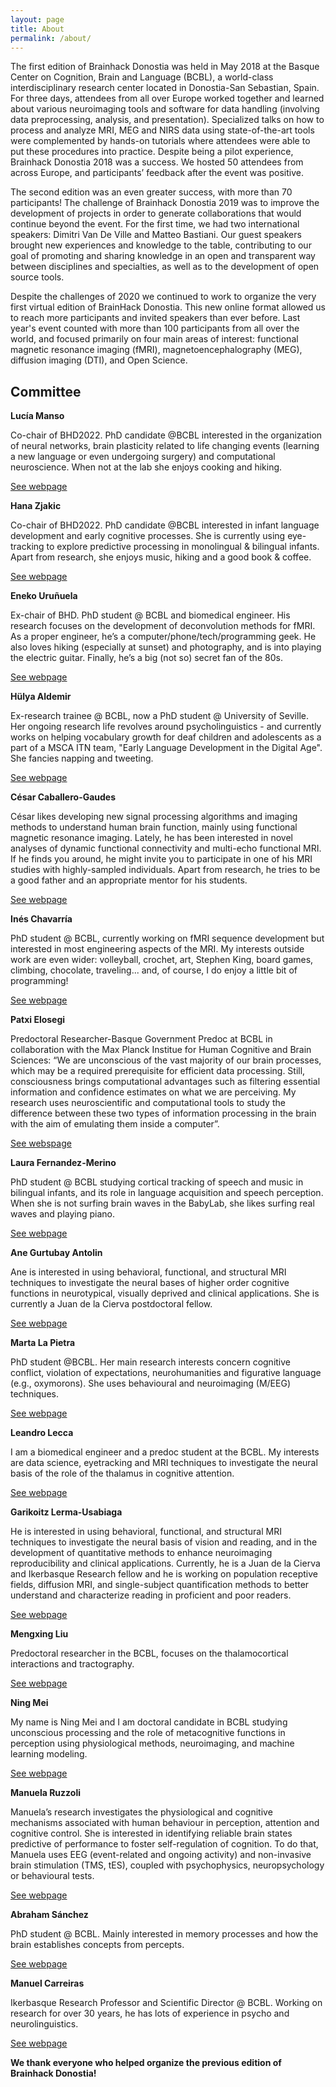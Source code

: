 ```yaml
---
layout: page
title: About
permalink: /about/
---
```


The first edition of Brainhack Donostia was held in May 2018 at the Basque Center on Cognition, Brain and Language (BCBL), a world-class interdisciplinary research center located in Donostia-San Sebastian, Spain. For three days, attendees from all over Europe worked together and learned about various neuroimaging tools and software for data handling (involving data preprocessing, analysis, and presentation). Specialized talks on how to process and analyze MRI, MEG and NIRS data using state-of-the-art tools were complemented by hands-on tutorials where attendees were able to put these procedures into practice. Despite being a pilot experience, Brainhack Donostia 2018 was a success. We hosted 50 attendees from across Europe, and participants’ feedback after the event was positive.

The second edition was an even greater success, with more than 70 participants! The challenge of Brainhack Donostia 2019 was to improve the development of projects in order to generate collaborations that would continue beyond the event. For the first time, we had two international speakers: Dimitri Van De Ville and Matteo Bastiani. Our guest speakers brought new experiences and knowledge to the table, contributing to our goal of promoting and sharing knowledge in an open and transparent way between disciplines and specialties, as well as to the development of open source tools.

Despite the challenges of 2020 we continued to work to organize the very first virtual edition of BrainHack Donostia. This new online format allowed us to reach more participants and invited speakers than ever before. Last year's event counted with more than 100 participants from all over the world, and focused primarily on four main areas of interest: functional magnetic resonance imaging (fMRI), magnetoencephalography (MEG), diffusion imaging (DTI), and Open Science.
## Committee

**Lucía Manso**

Co-chair of BHD2022. PhD candidate @BCBL interested in the organization of neural networks, brain plasticity related to life changing events (learning a new language or even undergoing surgery) and computational neuroscience. When not at the lab she enjoys cooking and hiking.

[See webpage](https://www.bcbl.eu/es/conocenos/equipo/luca-manso)

**Hana Zjakic**

Co-chair of BHD2022. PhD candidate @BCBL interested in infant language development and early cognitive processes. She is currently using eye-tracking to explore predictive processing in monolingual & bilingual infants. Apart from research, she enjoys music, hiking and a good book & coffee.

[See webpage](https://bcbl.eu/es/conocenos/equipo/hana-zjakic)

**Eneko Uruñuela**

Ex-chair of BHD. PhD student @ BCBL and biomedical engineer. His research focuses on the development of deconvolution methods for fMRI. As a proper engineer, he’s a computer/phone/tech/programming geek. He also loves hiking (especially at sunset) and photography, and is into playing the electric guitar. Finally, he’s a big (not so) secret fan of the 80s.

[See webpage](https://www.bcbl.eu/es/conocenos/equipo/eneko-uruuela)

**Hülya Aldemir**

Ex-research trainee @ BCBL, now a PhD student @ University of Seville. Her ongoing research life revolves around psycholinguistics - and currently works on helping vocabulary growth for deaf children and adolescents as a part of a MSCA ITN team, "Early Language Development in the Digital Age". She fancies napping and tweeting.

[See webpage](https://www.ntnu.edu/web/e-ladda/hulya-aldemir)

**César Caballero-Gaudes**

César likes developing new signal processing algorithms and imaging methods to understand human brain function, mainly using functional magnetic resonance imaging. Lately, he has been interested in novel analyses of dynamic functional connectivity and multi-echo functional MRI. If he finds you around, he might invite you to participate in one of his MRI studies with highly-sampled individuals. Apart from research, he tries to be a good father and an appropriate mentor for his students.

[See webpage](https://www.bcbl.eu/es/conocenos/equipo/cesar-caballero-gaudes)

**Inés Chavarría**

PhD student @ BCBL, currently working on fMRI sequence development but interested in most engineering aspects of the MRI. My interests outside work are even wider: volleyball, crochet, art, Stephen King, board games, climbing, chocolate, traveling... and, of course, I do enjoy a little bit of programming!

[See webpage](https://www.bcbl.eu/es/ines-chavarria)

**Patxi Elosegi**

Predoctoral Researcher-Basque Government Predoc at BCBL in collaboration with the Max Planck Institue for Human Cognitive and Brain Sciences: “We are unconscious of the vast majority of our brain processes, which may be a required prerequisite for efficient data processing. Still, consciousness brings computational advantages such as filtering essential information and confidence estimates on what we are perceiving. My research uses neuroscientific and computational tools to study the difference between these two types of information processing in the brain with the aim of emulating them inside a computer”.

[See webspage](https://bcbl.eu/es/patxi-elosegi)

**Laura Fernandez-Merino**

PhD student @ BCBL studying cortical tracking of speech and music in bilingual infants, and its role in language acquisition and speech perception. When she is not surfing brain waves in the BabyLab, she likes surfing real waves and playing piano.

[See webpage](https://www.bcbl.eu/en/conocenos/equipo/laura-fernandez-merino)

**Ane Gurtubay Antolin**

Ane is interested in using behavioral, functional, and structural MRI techniques to investigate the neural bases of higher order cognitive functions in neurotypical, visually deprived and clinical applications. She is currently a Juan de la Cierva postdoctoral fellow.

[See webpage](https://bcbl.eu/es/ane-gurtubay-antolin)

**Marta La Pietra**

PhD student @BCBL. Her main research interests concern cognitive conflict, violation of expectations, neurohumanities and figurative language (e.g., oxymorons). She uses behavioural and neuroimaging (M/EEG) techniques.

[See webpage](https://bcbl.eu/en/marta-la-pietra)

**Leandro Lecca**

I am a biomedical engineer and a predoc student at the BCBL. My interests are data science, eyetracking and MRI techniques to investigate the neural basis of the role of the thalamus in cognitive attention.

[See webpage](https://bcbl.eu/es/leandro-lecca)

**Garikoitz Lerma-Usabiaga**

He is interested in using behavioral, functional, and structural MRI techniques to investigate the neural basis of vision and reading, and in the development of quantitative methods to enhance neuroimaging reproducibility and clinical applications. Currently, he is a Juan de la Cierva and Ikerbasque Research fellow and he is working on population receptive fields, diffusion MRI, and single-subject quantification methods to better understand and characterize reading in proficient and poor readers.

[See webpage](https://www.bcbl.eu/es/conocenos/equipo/garikoitz-lerma-usabiaga)

**Mengxing Liu**

Predoctoral researcher in the BCBL, focuses on the thalamocortical interactions and tractography.

[See webpage](https://bcbl.eu/es/conocenos/equipo/mengxing-liu)

**Ning Mei**

My name is Ning Mei and I am doctoral candidate in BCBL studying unconscious processing and the role of metacognitive functions in perception using physiological methods, neuroimaging, and machine learning modeling.

[See webpage](https://bcbl.eu/es/conocenos/equipo/ning-mei)

**Manuela Ruzzoli**

Manuela’s research investigates the physiological and cognitive mechanisms associated with human behaviour in perception, attention and cognitive control. She is interested in identifying reliable brain states predictive of performance to foster self-regulation of cognition. To do that, Manuela uses EEG (event-related and ongoing activity) and non-invasive brain stimulation (TMS, tES), coupled with psychophysics, neuropsychology or behavioural tests.

[See webpage](https://bcbl.eu/es/conocenos/equipo/manuela-ruzzoli)

**Abraham Sánchez**

PhD student @ BCBL. Mainly interested in memory processes and how the brain establishes concepts from percepts.

[See webpage](https://www.bcbl.eu/es/abraham-sanchez)

**Manuel Carreiras**

Ikerbasque Research Professor and Scientific Director @ BCBL. Working on research for over 30 years, he has lots of experience in psycho and neurolinguistics.

[See webpage](https://www.bcbl.eu/es/conocenos/equipo/manuel-carreiras)

**We thank everyone who helped organize the previous edition of Brainhack Donostia!**
